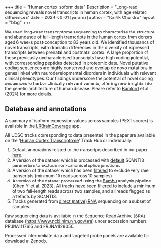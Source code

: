 +++
title = "Human cortex isoform data"
Description = "Long-read sequencing reveals novel transcripts in human cortex, with age-related differences"
date = 2024-06-01
[params]
    author = "Kartik Chundru"
layout = "blog"
+++

We used long-read transcriptome sequencing to characterise the structure and
abundance of full-length transcripts in the human cortex from donors aged 6
weeks post-conception to 83 years old. We identified thousands of novel
transcripts, with dramatic differences in the diversity of expressed
transcripts between prenatal and postnatal cortex. A large proportion of these
previously uncharacterised transcripts have high coding potential, with
corresponding peptides detected in proteomic data. Novel putative coding
sequences are highly conserved and overlap de novo mutations in genes linked
with neurodevelopmental disorders in individuals with relevant clinical
phenotypes. Our findings underscore the potential of novel coding sequences to
harbor clinically relevant variants, offering new insights into the genetic
architecture of human disease. Please refer to
[Bamford](https://www.biorxiv.org/content/10.1101/2024.05.24.595768v1) et al.
(2024) for more details.

## Database and annotations
A summary of isoform expression values across samples (PEXT scores) is
available in the
[LRBrainCoverage](https://chundruvk.shinyapps.io/LRBrainCoverage/) app. 

All UCSC tracks corresponding to data presented in the paper are available on
the '[Human Cortex Transcriptome](https://genome.ucsc.edu/s/rb520/IsoformTrackHub)' 
Track Hub or individually:

1. Default annotations related to the transcripts described in our paper
   [here](https://genome.ucsc.edu/s/rb520/relaxed). 
2. A version of the dataset which is processed with
   [default](https://genome.ucsc.edu/s/rb520/default) SQANTI3 parameters to
exclude non-canonical splice junctions. 
3. A version of the dataset which has been
   [filtered](https://genome.ucsc.edu/s/rb520/10reads10samples)  to exclude
very rare transcripts (minimum 10 reads across 10 samples)
4. A version of the dataset processed using the
   [Bambu](https://genome.ucsc.edu/s/rb520/bambu) analysis pipeline (Chen Y. et
al. 2023). All tracks have been filtered to include a minimum of two
full-length reads across two samples, and all reads flagged as artefacts by
SQANTI3.
5. Tracks generated from 
[direct (native) RNA](https://genome.ucsc.edu/s/rb520/dRNA) sequencing on a
subset of samples.

Raw sequencing data is available in the Sequence Read Archive (SRA) database
(https://www.ncbi.nlm.nih.gov/sra) under accession numbers PRJNA1117615 and
PRJNA1129050. 

Processed intermediate data and targeted probe panels are available for
download at [Zenodo](https://zenodo.org/).
